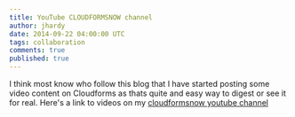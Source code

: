 ```yaml
---
title: YouTube CLOUDFORMSNOW channel
author: jhardy
date: 2014-09-22 04:00:00 UTC
tags: collaboration
comments: true
published: true
---
```


I think most know who follow this blog that I have started posting some video content on Cloudforms as thats quite and easy way to digest or see it for real. Here's a link to videos on my  [cloudformsnow youtube channel](https://www.youtube.com/channel/UCVePJGIzhe9zBOAW7Ojkv8g)